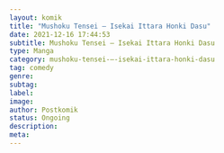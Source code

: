 ```yaml
---
layout: komik
title: "Mushoku Tensei – Isekai Ittara Honki Dasu"
date: 2021-12-16 17:44:53
subtitle: Mushoku Tensei – Isekai Ittara Honki Dasu
type: Manga
category: mushoku-tensei-–-isekai-ittara-honki-dasu
tag: comedy
genre: 
subtag: 
label: 
image: 
author: Postkomik
status: Ongoing
description: 
meta: 
---
```

